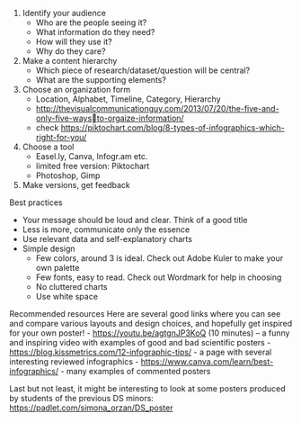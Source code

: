 1. Identify your audience 
	- Who are the people seeing it?
	- What information do they need?
	- How will they use it?
	- Why do they care? 
2. Make a content hierarchy 
	- Which piece of research/dataset/question will be central?
	- What are the supporting elements? 
3. Choose an organization form 
	- Location, Alphabet, Timeline, Category, Hierarchy 
	 - http://thevisualcommunicationguy.com/2013/07/20/the-five-and-only-five-waysto-orgaize-information/ 
	  - check https://piktochart.com/blog/8-types-of-infographics-which-right-for-you/ 
4. Choose a tool 
	- Easel.ly, Canva, Infogr.am etc. 
	- limited free version: Piktochart 
	- Photoshop, Gimp 
5. Make versions, get feedback 

Best practices 
- Your message should be loud and clear. Think of a good title 
- Less is more, communicate only the essence 
- Use relevant data and self-explanatory charts 
- Simple design 
	- Few colors, around 3 is ideal. Check out Adobe Kuler to make your own palette 
	- Few fonts, easy to read. Check out Wordmark for help in choosing 
	- No cluttered charts 
	- Use white space 

Recommended resources 
Here are several good links where you can see and compare various layouts and design choices, and hopefully get inspired for your own poster! 
	- https://youtu.be/agtgnJP3KoQ (10 minutes) – a funny and inspiring video with examples of good and bad scientific posters 
	- https://blog.kissmetrics.com/12-infographic-tips/ - a page with several interesting reviewed infographics
	- https://www.canva.com/learn/best-infographics/ - many examples of commented posters 

Last but not least, it might be interesting to look at some posters produced by students of the previous DS minors: https://padlet.com/simona_orzan/DS_poster